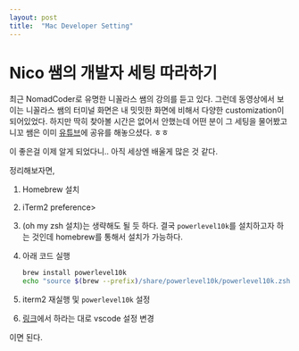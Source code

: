 ```yaml
---
layout: post
title:  "Mac Developer Setting"
---
```


# Nico 쌤의 개발자 세팅 따라하기

최근 NomadCoder로 유명한 니꼴라스 쌤의 강의를 듣고 있다. 그런데 동영상에서 보이는 니꼴라스 쌤의 터미널 화면은 내 밋밋한 화면에 비해서 다양한 customization이 되어있었다.
하지만 딱히 찾아볼 시간은 없어서 안했는데 어떤 분이 그 세팅을 물어봤고 니꼬 쌤은 이미 [유튜브](https://www.youtube.com/watch?v=B26yiuC5zPM)에 공유를 해놓으셨다. ㅎㅎ

이 좋은걸 이제 알게 되었다니.. 아직 세상엔 배울게 많은 것 같다.

정리해보자면,

1. Homebrew 설치
2. iTerm2 preference>
3. (oh my zsh 설치)는 생략해도 될 듯 하다. 결국 `powerlevel10k`를 설치하고자 하는 것인데 homebrew를 통해서 설치가 가능하다.
4. 아래 코드 실행

    ```sh
    brew install powerlevel10k
    echo "source $(brew --prefix)/share/powerlevel10k/powerlevel10k.zsh-theme" >>~/.zshrc
    ```

5. iterm2 재실행 및 `powerlevel10k` 설정
6. [링크](https://github.com/romkatv/powerlevel10k/issues/671#issuecomment-621031981)에서 하라는 대로 vscode 설정 변경

이면 된다.
